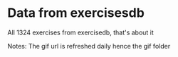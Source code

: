 # Data from exercisesdb

All 1324 exercises from exercisedb, that's about it

Notes: The gif url is refreshed daily hence the gif folder